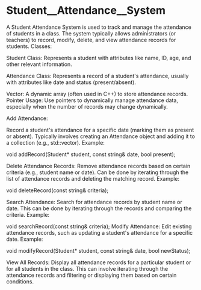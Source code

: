 # Student__Attendance__System
 A Student Attendance System is used to track and manage the attendance of students in a class.
The system typically allows administrators (or teachers) to record, modify, delete, and 
view attendance records for students.
Classes:

Student Class:
Represents a student with attributes like name, ID, age, and other relevant information.

Attendance Class: Represents a record of a student's attendance, 
usually with attributes like date and status (present/absent).

Vector:
A dynamic array (often used in C++) to store attendance records.
Pointer Usage:
Use pointers to dynamically manage attendance data,
especially when the number of records may change dynamically.

Add Attendance:

Record a student's attendance for a specific date (marking them as present or absent).
Typically involves creating an Attendance object and adding it to a collection (e.g., std::vector).
Example:

void addRecord(Student* student, const string& date, bool present);

Delete Attendance Records:
Remove attendance records based on certain criteria (e.g., student name or date).
Can be done by iterating through the list of attendance records and deleting 
the matching record.
Example:

void deleteRecord(const string& criteria);


Search Attendance:
Search for attendance records by student name or date.
This can be done by iterating through the records and 
comparing the criteria.
Example:

void searchRecord(const string& criteria);
Modify Attendance:
Edit existing attendance records, such as updating a student's
attendance for a specific date.
Example:

void modifyRecord(Student* student, const string& date, bool newStatus);

View All Records:
Display all attendance records for a particular student or for all students in the class.
This can involve iterating through the attendance records and filtering or
displaying them based on certain conditions.
